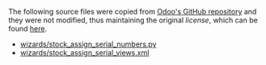 The following source files were copied from [Odoo's GitHub repository](https://github.com/odoo/odoo) and they were not modified,
thus maintaining the original _license_, which can be found [here](https://github.com/odoo/odoo/blob/1d675780c2f0f7af110be7d7fc7ccfb2bca99022/LICENSE).

- [wizards/stock_assign_serial_numbers.py](https://github.com/odoo/odoo/blob/1d675780c2f0f7af110be7d7fc7ccfb2bca99022/addons/stock/wizard/stock_assign_serial_numbers.py)
- [wizards/stock_assign_serial_views.xml](https://github.com/odoo/odoo/blob/1d675780c2f0f7af110be7d7fc7ccfb2bca99022/addons/stock/wizard/stock_assign_serial_views.xml)
